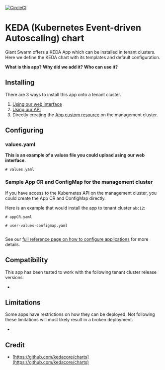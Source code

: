 [![CircleCI](https://circleci.com/gh/giantswarm/keda-app.svg?style=shield)](https://circleci.com/gh/giantswarm/keda-app)

# KEDA (Kubernetes Event-driven Autoscaling) chart

Giant Swarm offers a KEDA App which can be installed in tenant clusters.
Here we define the KEDA chart with its templates and default configuration.

**What is this app?**
**Why did we add it?**
**Who can use it?**

## Installing

There are 3 ways to install this app onto a tenant cluster.

1. [Using our web interface](https://docs.giantswarm.io/ui-api/web/app-platform/#installing-an-app)
2. [Using our API](https://docs.giantswarm.io/api/#operation/createClusterAppV5)
3. Directly creating the [App custom resource](https://docs.giantswarm.io/ui-api/management-api/crd/apps.application.giantswarm.io/) on the management cluster.

## Configuring

### values.yaml
**This is an example of a values file you could upload using our web interface.**
```
# values.yaml

```

### Sample App CR and ConfigMap for the management cluster
If you have access to the Kubernetes API on the management cluster, you could create
the App CR and ConfigMap directly.

Here is an example that would install the app to
tenant cluster `abc12`:

```
# appCR.yaml

```

```
# user-values-configmap.yaml


```

See our [full reference page on how to configure applications](https://docs.giantswarm.io/app-platform/app-configuration/) for more details.

## Compatibility

This app has been tested to work with the following tenant cluster release versions:

*

## Limitations

Some apps have restrictions on how they can be deployed.
Not following these limitations will most likely result in a broken deployment.

*

## Credit

* [https://github.com/kedacore/charts](https://github.com/kedacore/charts)

